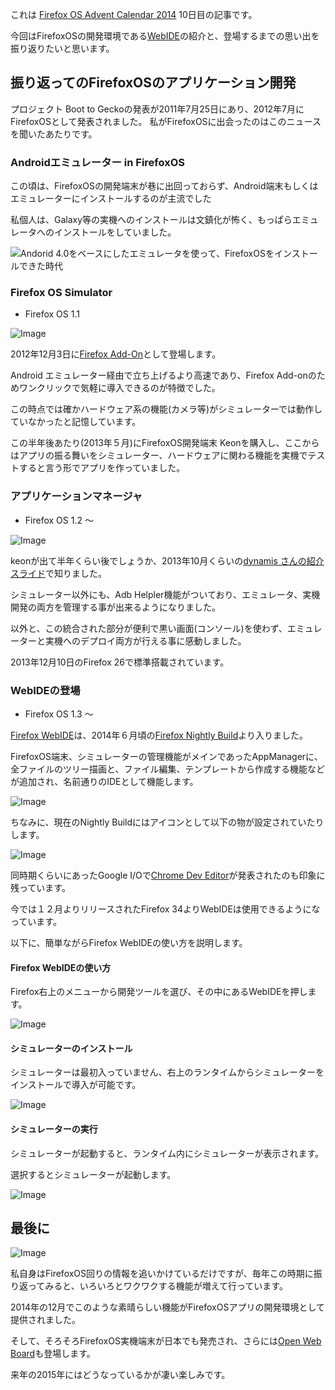 これは [Firefox OS Advent Calendar 2014](http://www.adventar.org/calendars/411) 10日目の記事です。

今回はFirefoxOSの開発環境である[WebIDE](https://developer.mozilla.org/ja/docs/Tools/WebIDE)の紹介と、登場するまでの思い出を振り返りたいと思います。


## 振り返ってのFirefoxOSのアプリケーション開発

プロジェクト Boot to Geckoの発表が2011年7月25日にあり、2012年7月にFirefoxOSとして発表されました。
私がFirefoxOSに出会ったのはこのニュースを聞いたあたりです。

### Androidエミュレーター in FirefoxOS

この頃は、FirefoxOSの開発端末が巷に出回っておらず、Android端末もしくはエミュレーターにインストールするのが主流でした

私個人は、Galaxy等の実機へのインストールは文鎮化が怖く、もっぱらエミュレータへのインストールをしていました。

![Andorid 4.0をベースにしたエミュレータを使って、FirefoxOSをインストールできた時代](https://raw.githubusercontent.com/MSakamaki/AdventCalendar2014/master/img/030.png)

### Firefox OS Simulator

 * Firefox OS 1.1

![Image](https://raw.githubusercontent.com/MSakamaki/AdventCalendar2014/master/img/029.png)

2012年12月3日に[Firefox Add-On](https://addons.mozilla.org/ja/firefox/addon/firefox-os-simulator/)として登場します。

Android エミュレーター経由で立ち上げるより高速であり、Firefox Add-onのためワンクリックで気軽に導入できるのが特徴でした。

この時点では確かハードウェア系の機能(カメラ等)がシミュレーターでは動作していなかったと記憶しています。

この半年後あたり(2013年５月)にFirefoxOS開発端末 Keonを購入し、ここからはアプリの振る舞いをシミュレーター、ハードウェアに関わる機能を実機でテストすると言う形でアプリを作っていました。

### アプリケーションマネージャ

 * Firefox OS 1.2 〜

![Image](https://raw.githubusercontent.com/MSakamaki/AdventCalendar2014/master/img/031.png)

keonが出て半年くらい後でしょうか、2013年10月くらいの[dynamis さんの紹介スライド](http://www.slideshare.net/dynamis/firefox-os-app-manager)で知りました。

シミュレーター以外にも、Adb Helpler機能がついており、エミュレータ、実機開発の両方を管理する事が出来るようになりました。

以外と、この統合された部分が便利で黒い画面(コンソール)を使わず、エミュレーターと実機へのデプロイ両方が行える事に感動しました。

2013年12月10日のFirefox 26で標準搭載されています。

### WebIDEの登場

 * Firefox OS 1.3 〜

[Firefox WebIDE](https://developer.mozilla.org/en-US/docs/Tools/WebIDE)は、2014年６月頃の[Firefox Nightly Build](https://nightly.mozilla.org/)より入りました。

FirefoxOS端末、シミュレーターの管理機能がメインであったAppManagerに、全ファイルのツリー描画と、ファイル編集、テンプレートから作成する機能などが追加され、名前通りのIDEとして機能します。

![Image](https://raw.githubusercontent.com/MSakamaki/AdventCalendar2014/master/img/032.png)

ちなみに、現在のNightly Buildにはアイコンとして以下の物が設定されていたりします。

![Image](https://raw.githubusercontent.com/MSakamaki/AdventCalendar2014/master/img/034.png)

同時期くらいにあったGoogle I/Oで[Chrome Dev Editor](https://chrome.google.com/webstore/detail/chrome-dev-editor-develop/pnoffddplpippgcfjdhbmhkofpnaalpg)が発表されたのも印象に残っています。

今では１２月よりリリースされたFirefox 34よりWebIDEは使用できるようになっています。

以下に、簡単ながらFirefox WebIDEの使い方を説明します。

#### Firefox WebIDEの使い方

Firefox右上のメニューから開発ツールを選び、その中にあるWebIDEを押します。

![Image](https://raw.githubusercontent.com/MSakamaki/AdventCalendar2014/master/img/anime/fxwebideStart.gif)

#### シミュレーターのインストール

シミュレーターは最初入っていません、右上のランタイムからシミュレーターをインストールで導入が可能です。

![Image](https://raw.githubusercontent.com/MSakamaki/AdventCalendar2014/master/img/anime/fxwebideInstall.gif)

#### シミュレーターの実行

シミュレーターが起動すると、ランタイム内にシミュレーターが表示されます。

選択するとシミュレーターが起動します。

![Image](https://raw.githubusercontent.com/MSakamaki/AdventCalendar2014/master/img/anime/fxwebidesim.gif)

##  最後に

![Image](https://raw.githubusercontent.com/MSakamaki/AdventCalendar2014/master/img/035.png)

私自身はFirefoxOS回りの情報を追いかけているだけですが、毎年この時期に振り返ってみると、いろいろとワクワクする機能が増えて行っています。

2014年の12月でこのような素晴らしい機能がFirefoxOSアプリの開発環境として提供されました。

そして、そろそろFirefoxOS実機端末が日本でも発売され、さらには[Open Web Board](http://news.kddi.com/kddi/corporate/newsrelease/2014/10/03/679.html)も登場します。

来年の2015年にはどうなっているかが凄い楽しみです。

